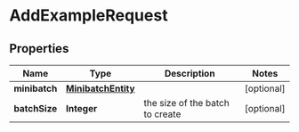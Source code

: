 

# AddExampleRequest

## Properties

Name | Type | Description | Notes
------------ | ------------- | ------------- | -------------
**minibatch** | [**MinibatchEntity**](MinibatchEntity.md) |  |  [optional]
**batchSize** | **Integer** | the size of the batch to create |  [optional]



